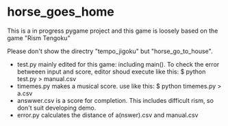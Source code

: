 # horse_goes_home
This is a in progress pygame project and this game is loosely based on the game "Rism Tengoku"

Please don't show the directry "tempo_jigoku" but "horse_go_to_house".

- test.py mainly edited for this game: including main(). To check the error betweeen input and score, 
editor shoud execute like this: $ python test.py > manual.csv
- timemes.py makes a musical score. use like this: $ python timemes.py > a.csv 
- answwer.csv is a score for completion. This includes difficult rism, so don't suit developing demo.
- error.py calculates the distance of a(nswer).csv and manual.csv 
